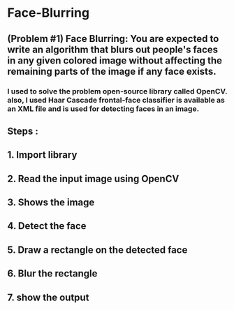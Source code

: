 # Face-Blurring
## (Problem #1) Face Blurring: You are expected to write an algorithm that blurs out people's faces in any given colored image without affecting the remaining parts of the image if any face exists.
### I used to solve the problem open-source library called OpenCV. also, I used  Haar Cascade frontal-face classifier is available as an XML file and is used for detecting faces in an image.
## Steps :
## 1. Import library 
## 2. Read the input image using OpenCV
## 3. Shows the image 
## 4. Detect the face
## 5. Draw a rectangle on the detected face
## 6. Blur the rectangle
## 7. show the output
 


